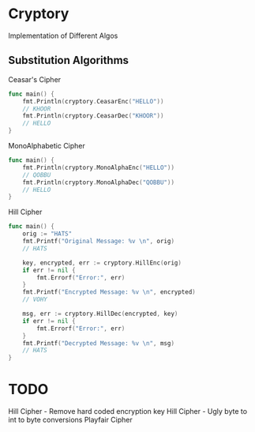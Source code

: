 Cryptory
========

Implementation of Different Algos

## Substitution Algorithms

Ceasar's Cipher

``` go
func main() {
	fmt.Println(cryptory.CeasarEnc("HELLO"))
	// KHOOR
	fmt.Println(cryptory.CeasarDec("KHOOR"))
	// HELLO
}
```

MonoAlphabetic Cipher

``` go
func main() {
	fmt.Println(cryptory.MonoAlphaEnc("HELLO"))
	// QOBBU
	fmt.Println(cryptory.MonoAlphaDec("QOBBU"))
	// HELLO
}
```

Hill Cipher

``` go
func main() {
	orig := "HATS"
	fmt.Printf("Original Message: %v \n", orig)
	// HATS

	key, encrypted, err := cryptory.HillEnc(orig)
	if err != nil {
		fmt.Errorf("Error:", err)
	}
	fmt.Printf("Encrypted Message: %v \n", encrypted)
	// VOHY

	msg, err := cryptory.HillDec(encrypted, key)
	if err != nil {
		fmt.Errorf("Error:", err)
	}
	fmt.Printf("Decrypted Message: %v \n", msg)
	// HATS
}
```

# TODO

Hill Cipher - Remove hard coded encryption key
Hill Cipher - Ugly byte to int to byte conversions
Playfair Cipher